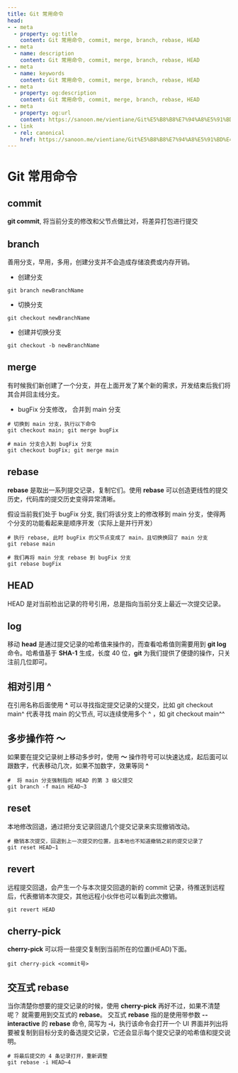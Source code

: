 ```yaml
---
title: Git 常用命令
head:
- - meta
  - property: og:title
    content: Git 常用命令, commit, merge, branch, rebase, HEAD
- - meta
  - name: description
    content: Git 常用命令, commit, merge, branch, rebase, HEAD
- - meta
  - name: keywords
    content: Git 常用命令, commit, merge, branch, rebase, HEAD
- - meta
  - property: og:description
    content: Git 常用命令, commit, merge, branch, rebase, HEAD
- - meta
  - property: og:url
    content: https://sanoon.me/vientiane/Git%E5%B8%B8%E7%94%A8%E5%91%BD%E4%BB%A4
- - link
  - rel: canonical
    href: https://sanoon.me/vientiane/Git%E5%B8%B8%E7%94%A8%E5%91%BD%E4%BB%A4
---
```


# Git 常用命令

## commit 
**git commit**, 将当前分支的修改和父节点做比对，将差异打包进行提交


## branch
善用分支，早用，多用，创建分支并不会造成存储浪费或内存开销。

* 创建分支
```shell
git branch newBranchName
```

* 切换分支
```shell
git checkout newBranchName
```

* 创建并切换分支
```shell
git checkout -b newBranchName
```

## merge
有时候我们新创建了一个分支，并在上面开发了某个新的需求，开发结束后我们将其合并回主线分支。

* bugFix 分支修改， 合并到 main 分支
```shell
# 切换到 main 分支，执行以下命令
git checkout main; git merge bugFix

# main 分支合入到 bugFix 分支
git checkout bugFix; git merge main
```

## rebase
**rebase** 是取出一系列提交记录，复制它们。使用 **rebase** 可以创造更线性的提交历史，代码库的提交历史变得异常清晰。

假设当前我们处于 bugFix 分支, 我们将该分支上的修改移到 main 分支，使得两个分支的功能看起来是顺序开发（实际上是并行开发）
```shell
# 执行 rebase, 此时 bugFix 的父节点变成了 main，且切换换回了 main 分支
git rebase main

# 我们再将 main 分支 rebase 到 bugFix 分支
git rebase bugFix
```

## HEAD
HEAD 是对当前检出记录的符号引用，总是指向当前分支上最近一次提交记录。

## log
移动 **head** 是通过提交记录的哈希值来操作的，而查看哈希值则需要用到 **git log** 命令。哈希值基于 **SHA-1** 生成，长度 40 位，**git** 为我们提供了便捷的操作，只关注前几位即可。

## 相对引用 **^**
在引用名称后面使用 **^** 可以寻找指定提交记录的父提交，比如 git checkout main^ 代表寻找 main 的父节点, 可以连续使用多个 ^ ，如 git checkout main^^ 

## 多步操作符 **～**
如果要在提交记录树上移动多步时，使用 **～** 操作符号可以快速达成，起后面可以跟数字，代表移动几次，如果不加数字，效果等同 **^**
```shell
#  将 main 分支强制指向 HEAD 的第 3 级父提交
git branch -f main HEAD~3
```

## reset
本地修改回退，通过把分支记录回退几个提交记录来实现撤销改动。

```shell
# 撤销本次提交，回退到上一次提交的位置，且本地也不知道撤销之前的提交记录了
git reset HEAD~1
```

## revert
远程提交回退，会产生一个与本次提交回退的新的 commit 记录，待推送到远程后，代表撤销本次提交，其他远程小伙伴也可以看到此次撤销。
```shell
git revert HEAD
```

## cherry-pick
**cherry-pick** 可以将一些提交复制到当前所在的位置(HEAD)下面。
```shell
git cherry-pick <commit号>
```

## 交互式 rebase
当你清楚你想要的提交记录的时候，使用 **cherry-pick** 再好不过，如果不清楚呢？ 就需要用到交互式的 **rebase**。
交互式 **rebase** 指的是使用带参数 **--interactive** 的 **rebase** 命令, 简写为 **-i**，执行该命令会打开一个 UI 界面并列出将要被复制到目标分支的备选提交记录，它还会显示每个提交记录的哈希值和提交说明。
```shell
# 将最后提交的 4 条记录打开，重新调整
git rebase -i HEAD~4
```
    
